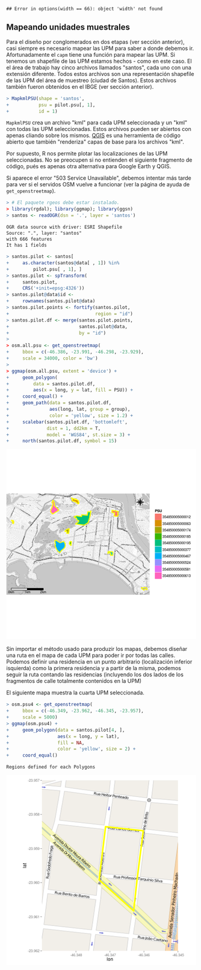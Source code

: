 
```
## Error in options(width == 66): object 'width' not found
```



## Mapeando unidades muestrales

Para el diseño por conglomerados en dos etapas (ver sección anterior), casi siempre es necesario mapear las UPM para saber a donde debemos ir. Afortunadamente el `capm` tiene una función para mapear las UPM. Si tenemos un shapefile de las UPM estamos hechos - como en este caso. El el área de trabajo hay cinco archivos llamados "santos", cada uno con una extensión diferente. Todos estos archivos son una representación shapefile de las UPM del área de muestreo (ciudad de Santos). Estos archivos también fueron obtenidos en el IBGE (ver sección anterior).


```r
> MapkmlPSU(shape = 'santos',
+           psu = pilot.psu[, 1],
+           id = 1)
```

`MapkmlPSU` crea un archivo "kml" para cada UPM seleccionada y un "kml" con todas las UPM seleccionadas. Estos archivos pueden ser abiertos con apenas cliando sobre los mismos. [QGIS](http://qgis.org) es una herramienta de código abierto que también "renderiza" capas de base para los archivos "kml". 

Por supuesto, R nos permite plotar las localizaciones de las UPM seleccionadas. No se preocupen si no entienden el siguiente fragmento de código, pués es apenas otra alternativa para Google Earth y QGIS.

Si aparece el error "503 Service Unavailable", debemos intentar más tarde para ver si el servidos OSM vuelve a funcionar (ver la página de ayuda de `get_openstreetmap`).


```r
> # El paquete rgeos debe estar instalado.
> library(rgdal); library(ggmap); library(ggsn)
> santos <- readOGR(dsn = '.', layer = 'santos')
```

```
OGR data source with driver: ESRI Shapefile 
Source: ".", layer: "santos"
with 666 features
It has 1 fields
```

```r
> santos.pilot <- santos[
+     as.character(santos@data[ , 1]) %in%
+         pilot.psu[ , 1], ]
> santos.pilot <- spTransform(
+     santos.pilot,
+     CRS('+init=epsg:4326'))
> santos.pilot@data$id <-
+     rownames(santos.pilot@data)
> santos.pilot.points <- fortify(santos.pilot,
+                                region = "id")
> santos.pilot.df <- merge(santos.pilot.points,
+                          santos.pilot@data,
+                          by = "id")
> 
> osm.all.psu <- get_openstreetmap(
+     bbox = c(-46.386, -23.991, -46.298, -23.929),
+     scale = 34000, color = 'bw')
> 
> ggmap(osm.all.psu, extent = 'device') + 
+     geom_polygon(
+         data = santos.pilot.df,
+         aes(x = long, y = lat, fill = PSU)) +
+     coord_equal() +
+     geom_path(data = santos.pilot.df,
+               aes(long, lat, group = group),
+               color = 'yellow', size = 1.2) +
+     scalebar(santos.pilot.df, 'bottomleft',
+              dist = 1, dd2km = T,
+              model = 'WGS84', st.size = 3) +
+     north(santos.pilot.df, symbol = 15)
```

![plot of chunk map_all_psu](figures/map_all_psu-1.png) 

Sin importar el método usado para produzir los mapas, debemos diseñar una ruta en el mapa de cada UPM para poder ir por todas las calles. Podemos definir una residencia en un punto arbitrario (localización inferior isquierda) como la primera residencia y a partir de la misma, podemos seguir la ruta contando las residencias (incluyendo los dos lados de los fragmentos de calle totalmente contenidos en la UPM)  

El siguiente mapa muestra la cuarta UPM seleccionada.


```r
> osm.psu4 <- get_openstreetmap(
+     bbox = c(-46.349, -23.962, -46.345, -23.957),
+     scale = 5000)
> ggmap(osm.psu4) +
+     geom_polygon(data = santos.pilot[4, ],
+                  aes(x = long, y = lat),
+                  fill = NA,
+                  color = 'yellow', size = 2) +
+     coord_equal()
```

```
Regions defined for each Polygons
```

![plot of chunk map_4th_psu](figures/map_4th_psu-1.png) 
